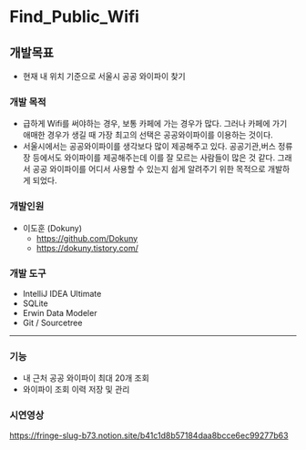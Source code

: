 # Find_Public_Wifi
## 개발목표
* 현재 내 위치 기준으로 서울시 공공 와이파이 찾기

### 개발 목적
* 급하게 Wifi를 써야하는 경우, 보통 카페에 가는 경우가 많다. 그러나 카페에 가기 애매한 경우가 생길 때 가장 최고의 선택은 공공와이파이를 이용하는 것이다.
* 서울시에서는 공공와이파이를 생각보다 많이 제공해주고 있다. 공공기관,버스 정류장 등에서도 와이파이를 제공해주는데 이를 잘 모르는 사람들이 많은 것 같다. 그래서 공공 와이파이를 어디서 사용할 수 있는지 쉽게 알려주기 위한 목적으로 개발하게 되었다.

### 개발인원
* 이도훈 (Dokuny)
  * https://github.com/Dokuny
  * https://dokuny.tistory.com/

### 개발 도구
* IntelliJ IDEA Ultimate
* SQLite
* Erwin Data Modeler
* Git / Sourcetree


***
### 기능
* 내 근처 공공 와이파이 최대 20개 조회
* 와이파이 조회 이력 저장 및 관리

### 시연영상
https://fringe-slug-b73.notion.site/b41c1d8b57184daa8bcce6ec99277b63